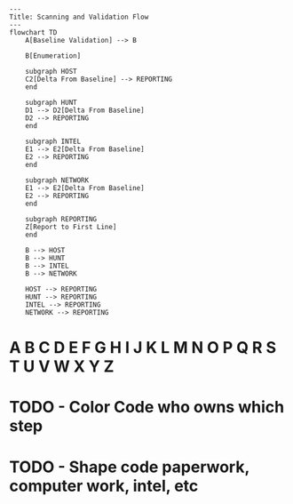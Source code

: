 ```mermaid
---
Title: Scanning and Validation Flow
---
flowchart TD
    A[Baseline Validation] --> B

    B[Enumeration]

    subgraph HOST 
    C2[Delta From Baseline] --> REPORTING
    end

    subgraph HUNT 
    D1 --> D2[Delta From Baseline]
    D2 --> REPORTING
    end

    subgraph INTEL
    E1 --> E2[Delta From Baseline]
    E2 --> REPORTING
    end

    subgraph NETWORK 
    E1 --> E2[Delta From Baseline]
    E2 --> REPORTING
    end

    subgraph REPORTING
    Z[Report to First Line]
    end

    B --> HOST
    B --> HUNT
    B --> INTEL
    B --> NETWORK

    HOST --> REPORTING
    HUNT --> REPORTING
    INTEL --> REPORTING
    NETWORK --> REPORTING

```
# A B C D E F G H I J K L M N O P Q R S T U V W X Y Z
# TODO - Color Code who owns which step
# TODO - Shape code paperwork, computer work, intel, etc
